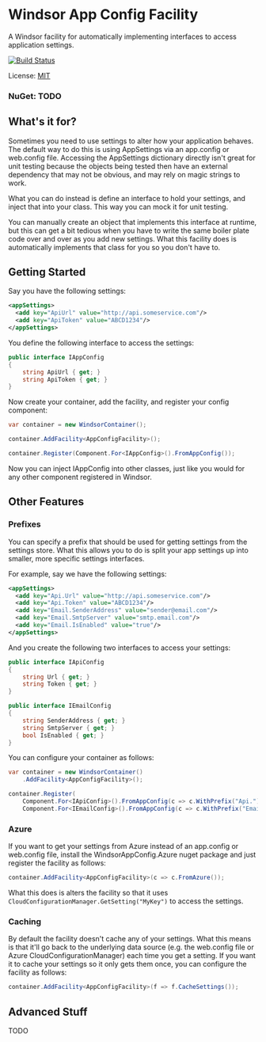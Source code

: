 # Windsor App Config Facility
A Windsor facility for automatically implementing interfaces to access application settings.

[![Build Status](https://travis-ci.org/adamconnelly/WindsorAppConfigFacility.svg?branch=master)](https://travis-ci.org/adamconnelly/WindsorAppConfigFacility)

License: [MIT](http://www.opensource.org/licenses/mit-license.php)

### NuGet: TODO

## What's it for?
Sometimes you need to use settings to alter how your application behaves. The default way to do this is using AppSettings via an app.config or web.config file. Accessing the AppSettings dictionary directly isn't great for unit testing because the objects being tested then have an external dependency that may not be obvious, and may rely on magic strings to work.

What you can do instead is define an interface to hold your settings, and inject that into your class. This way you can mock it for unit testing.

You can manually create an object that implements this interface at runtime, but this can get a bit tedious when you have to write the same boiler plate code over and over as you add new settings. What this facility does is automatically implements that class for you so you don't have to.

## Getting Started

Say you have the following settings:

```xml
<appSettings>
  <add key="ApiUrl" value="http://api.someservice.com"/>
  <add key="ApiToken" value="ABCD1234"/>
</appSettings>
```

You define the following interface to access the settings:

```csharp
public interface IAppConfig
{
    string ApiUrl { get; }
    string ApiToken { get; }
}
```

Now create your container, add the facility, and register your config component:

```csharp
var container = new WindsorContainer();

container.AddFacility<AppConfigFacility>();

container.Register(Component.For<IAppConfig>().FromAppConfig());
```

Now you can inject IAppConfig into other classes, just like you would for any other component registered in Windsor.

## Other Features

### Prefixes
You can specify a prefix that should be used for getting settings from the settings store. What this allows you to do is split your app settings up into smaller, more specific settings interfaces.

For example, say we have the following settings:

```xml
<appSettings>
  <add key="Api.Url" value="http://api.someservice.com"/>
  <add key="Api.Token" value="ABCD1234"/>
  <add key="Email.SenderAddress" value="sender@email.com"/>
  <add key="Email.SmtpServer" value="smtp.email.com"/>
  <add key="Email.IsEnabled" value="true"/>
</appSettings>
```

And you create the following two interfaces to access your settings:

```csharp
public interface IApiConfig
{
    string Url { get; }
    string Token { get; }
}

public interface IEmailConfig
{
    string SenderAddress { get; }
    string SmtpServer { get; }
    bool IsEnabled { get; }
}
```

You can configure your container as follows:

```csharp
var container = new WindsorContainer()
    .AddFacility<AppConfigFacility>();

container.Register(
    Component.For<IApiConfig>().FromAppConfig(c => c.WithPrefix("Api.")),
    Component.For<IEmailConfig>().FromAppConfig(c => c.WithPrefix("Email."));
```

### Azure
If you want to get your settings from Azure instead of an app.config or web.config file, install the WindsorAppConfig.Azure nuget package and just register the facility as follows:

```csharp
container.AddFacility<AppConfigFacility>(c => c.FromAzure());
```

What this does is alters the facility so that it uses ```CloudConfigurationManager.GetSetting("MyKey")``` to access the settings.

### Caching
By default the facility doesn't cache any of your settings. What this means is that it'll go back to the underlying data source (e.g. the web.config file or Azure CloudConfigurationManager) each time you get a setting. If you want it to cache your settings so it only gets them once, you can configure the facility as follows:

```csharp
container.AddFacility<AppConfigFacility>(f => f.CacheSettings());
```

## Advanced Stuff
TODO
